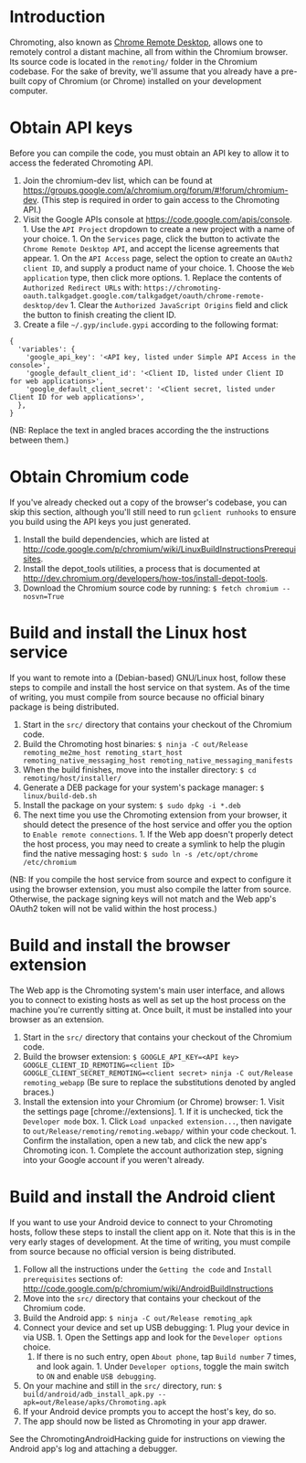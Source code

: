 # Introduction

Chromoting, also known as [Chrome Remote Desktop](https://support.google.com/chrome/answer/1649523), allows one to remotely control a distant machine, all from within the Chromium browser.  Its source code is located in the `remoting/` folder in the Chromium codebase.  For the sake of brevity, we'll assume that you already have a pre-built copy of Chromium (or Chrome) installed on your development computer.

# Obtain API keys

Before you can compile the code, you must obtain an API key to allow it to access the federated Chromoting API.

  1. Join the chromium-dev list, which can be found at https://groups.google.com/a/chromium.org/forum/#!forum/chromium-dev.  (This step is required in order to gain access to the Chromoting API.)
  1. Visit the Google APIs console at https://code.google.com/apis/console.
    1. Use the `API Project` dropdown to create a new project with a name of your choice.
    1. On the `Services` page, click the button to activate the `Chrome Remote Desktop API`, and accept the license agreements that appear.
    1. On the `API Access` page, select the option to create an `OAuth2 client ID`, and supply a product name of your choice.
    1. Choose the `Web application` type, then click more options.
    1. Replace the contents of `Authorized Redirect URLs` with: `https://chromoting-oauth.talkgadget.google.com/talkgadget/oauth/chrome-remote-desktop/dev`
    1. Clear the `Authorized JavaScript Origins` field and click the button to finish creating the client ID.
  1. Create a file `~/.gyp/include.gypi` according to the following format:

```
{
  'variables': {
    'google_api_key': '<API key, listed under Simple API Access in the console>',
    'google_default_client_id': '<Client ID, listed under Client ID for web applications>',
    'google_default_client_secret': '<Client secret, listed under Client ID for web applications>',
  },
}
```

(NB: Replace the text in angled braces according the the instructions between them.)

# Obtain Chromium code

If you've already checked out a copy of the browser's codebase, you can skip this section, although you'll still need to run `gclient runhooks` to ensure you build using the API keys you just generated.

  1. Install the build dependencies, which are listed at http://code.google.com/p/chromium/wiki/LinuxBuildInstructionsPrerequisites.
  1. Install the depot\_tools utilities, a process that is documented at http://dev.chromium.org/developers/how-tos/install-depot-tools.
  1. Download the Chromium source code by running: `$ fetch chromium --nosvn=True`

# Build and install the Linux host service

If you want to remote into a (Debian-based) GNU/Linux host, follow these steps to compile and install the host service on that system.  As of the time of writing, you must compile from source because no official binary package is being distributed.

  1. Start in the `src/` directory that contains your checkout of the Chromium code.
  1. Build the Chromoting host binaries: `$ ninja -C out/Release remoting_me2me_host remoting_start_host remoting_native_messaging_host remoting_native_messaging_manifests`
  1. When the build finishes, move into the installer directory: `$ cd remoting/host/installer/`
  1. Generate a DEB package for your system's package manager: `$ linux/build-deb.sh`
  1. Install the package on your system: `$ sudo dpkg -i *.deb`
  1. The next time you use the Chromoting extension from your browser, it should detect the presence of the host service and offer you the option to `Enable remote connections`.
    1. If the Web app doesn't properly detect the host process, you may need to create a symlink to help the plugin find the native messaging host: `$ sudo ln -s /etc/opt/chrome /etc/chromium`

(NB: If you compile the host service from source and expect to configure it using the browser extension, you must also compile the latter from source.  Otherwise, the package signing keys will not match and the Web app's OAuth2 token will not be valid within the host process.)

# Build and install the browser extension

The Web app is the Chromoting system's main user interface, and allows you to connect to existing hosts as well as set up the host process on the machine you're currently sitting at.  Once built, it must be installed into your browser as an extension.

  1. Start in the `src/` directory that contains your checkout of the Chromium code.
  1. Build the browser extension: `$ GOOGLE_API_KEY=<API key> GOOGLE_CLIENT_ID_REMOTING=<client ID> GOOGLE_CLIENT_SECRET_REMOTING=<client secret> ninja -C out/Release remoting_webapp` (Be sure to replace the substitutions denoted by angled braces.)
  1. Install the extension into your Chromium (or Chrome) browser:
    1. Visit the settings page [chrome://extensions].
    1. If it is unchecked, tick the `Developer mode` box.
    1. Click `Load unpacked extension...`, then navigate to `out/Release/remoting/remoting.webapp/` within your code checkout.
    1. Confirm the installation, open a new tab, and click the new app's Chromoting icon.
    1. Complete the account authorization step, signing into your Google account if you weren't already.

# Build and install the Android client

If you want to use your Android device to connect to your Chromoting hosts, follow these steps to install the client app on it.  Note that this is in the very early stages of development.  At the time of writing, you must compile from source because no official version is being distributed.

  1. Follow all the instructions under the `Getting the code` and `Install prerequisites` sections of: http://code.google.com/p/chromium/wiki/AndroidBuildInstructions
  1. Move into the `src/` directory that contains your checkout of the Chromium code.
  1. Build the Android app: `$ ninja -C out/Release remoting_apk`
  1. Connect your device and set up USB debugging:
    1. Plug your device in via USB.
    1. Open the Settings app and look for the `Developer options` choice.
      1. If there is no such entry, open `About phone`, tap `Build number` 7 times, and look again.
    1. Under `Developer options`, toggle the main switch to `ON` and enable `USB debugging`.
  1. On your machine and still in the `src/` directory, run: `$ build/android/adb_install_apk.py --apk=out/Release/apks/Chromoting.apk`
  1. If your Android device prompts you to accept the host's key, do so.
  1. The app should now be listed as Chromoting in your app drawer.

See the ChromotingAndroidHacking guide for instructions on viewing the Android app's log and attaching a debugger.